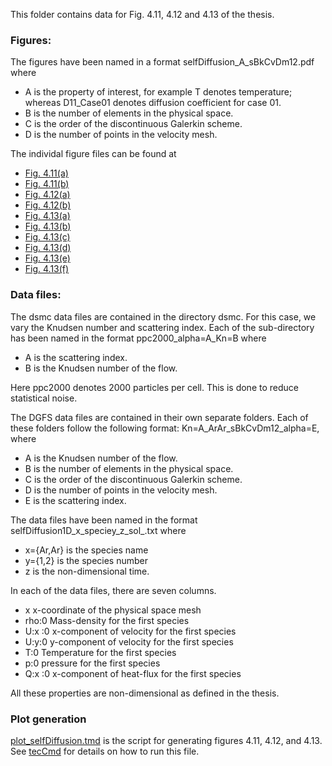 This folder contains data for Fig. 4.11, 4.12 and 4.13 of the thesis.

### Figures:  

The figures have been named in a format selfDiffusion\_A\_sBkCvDm12.pdf where 
- A is the property of interest, for example T denotes temperature; whereas D11_Case01 denotes diffusion coefficient for case 01.
- B is the number of elements in the physical space.
- C is the order of the discontinuous Galerkin scheme.
- D is the number of points in the velocity mesh.

The individal figure files can be found at  
- [Fig. 4.11(a)](selfDiffusion_nfrac_s4k3v32m12.pdf)
- [Fig. 4.11(b)](selfDiffusion_vD_s4k3v32m12.pdf)
- [Fig. 4.12(a)](selfDiffusion_T_s4k3v32m12.pdf)
- [Fig. 4.12(b)](selfDiffusion_T_s8k4v32m12.pdf)
- [Fig. 4.13(a)](selfDiffusion_D11_Case01_s4k3v32m12.pdf)
- [Fig. 4.13(b)](selfDiffusion_D11_Case02_s4k3v32m12.pdf)
- [Fig. 4.13(c)](selfDiffusion_D11_Case01_s4k4v32m12.pdf)
- [Fig. 4.13(d)](selfDiffusion_D11_Case02_s4k4v32m12.pdf)
- [Fig. 4.13(e)](selfDiffusion_D11_Case01_s8k4v32m12.pdf)
- [Fig. 4.13(f)](selfDiffusion_D11_Case02_s8k4v32m12.pdf)


### Data files:  

The dsmc data files are contained in the directory dsmc. For this case, we vary the Knudsen number and scattering index. Each of the sub-directory has been named in the format ppc2000_alpha=A_Kn=B where 
- A is the scattering index.
- B is the Knudsen number of the flow.

Here ppc2000 denotes 2000 particles per cell. This is done to reduce statistical noise. 

The DGFS data files are contained in their own separate folders. Each of these folders follow the following format: Kn=A\_ArAr\_sBkCvDm12\_alpha=E, where
- A is the Knudsen number of the flow.
- B is the number of elements in the physical space.
- C is the order of the discontinuous Galerkin scheme.
- D is the number of points in the velocity mesh.
- E is the scattering index.

The data files have been named in the format selfDiffusion1D_x_speciey_z\_sol\_.txt where 
- x={Ar,Ar} is the species name
- y={1,2} is the species number
- z is the non-dimensional time. 

In each of the data files, there are seven columns. 
- x x-coordinate of the physical space mesh
- rho:0 Mass-density for the first species
- U:x :0 x-component of velocity for the first species
- U:y:0 y-component of velocity for the first species
- T:0 Temperature for the first species
- p:0 pressure for the first species
- Q:x :0 x-component of heat-flux for the first species

All these properties are non-dimensional as defined in the thesis.

### Plot generation 

[plot_selfDiffusion.tmd](plot_selfDiffusion.tmd) is the script for generating figures 4.11, 4.12, and 4.13. See [tecCmd](https://github.com/jaisw7/tecCmd) for details on how to run this file.
